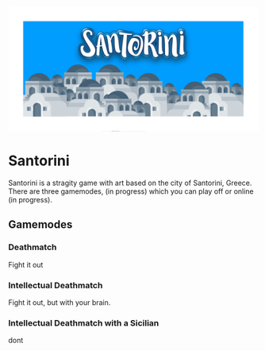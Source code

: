 ![Splash Screen](https://github.com/aidan-j-rhoden/Santorini/blob/master/splash_001.png)
# Santorini
Santorini is a stragity game with art based on the city of Santorini, Greece.  There are three gamemodes, (in progress) which you can play off or online (in progress).
## Gamemodes
### Deathmatch
Fight it out
### Intellectual Deathmatch
Fight it out, but with your brain.
### Intellectual Deathmatch with a Sicilian
dont
